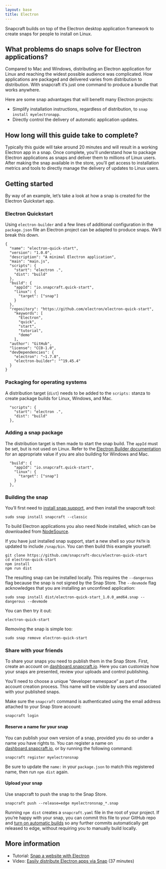 ```yaml
---
layout: base
title: Electron
---
```


Snapcraft builds on top of the Electron desktop application framework to create snaps for people to install on Linux.

## What problems do snaps solve for Electron applications?

Compared to Mac and Windows, distributing an Electron application for Linux and reaching the widest possible audience was complicated. How applications are packaged and delivered varies from distribution to distribution. With snapcraft it’s just one command to produce a bundle that works anywhere.

Here are some snap advantages that will benefit many Electron projects:

* Simplify installation instructions, regardless of distribution, to `snap install myelectronapp`.
* Directly control the delivery of automatic application updates.

## How long will this guide take to complete?

Typically this guide will take around 20 minutes and will result in a working Electron app in a snap. Once complete, you'll understand how to package Electron applications as snaps and deliver them to millions of Linux users. After making the snap available in the store, you'll get access to installation metrics and tools to directly manage the delivery of updates to Linux users. 

## Getting started

By way of an example, let’s take a look at how a snap is created for the Electron Quickstart app.

### Electron Quickstart

Using `electron-builder` and a few lines of additional configuration in the `package.json` file an Electron project can be adapted to produce snaps. We’ll break this down.

```
{
  "name": "electron-quick-start",
  "version": "1.0.0",
  "description": "A minimal Electron application",
  "main": "main.js",
  "scripts": {
    "start": "electron .",
    "dist": "build"
  },
  "build": {
    "appId": "io.snapcraft.quick-start",
    "linux": {
      "target": ["snap"]
    }
  },
  "repository": "https://github.com/electron/electron-quick-start",
    "keywords": [
      "Electron",
      "quick",
      "start",
      "tutorial",
      "demo"
    ],
  "author": "GitHub",
  "license": "CC0-1.0",
  "devDependencies": {
    "electron": "~1.7.8",
    "electron-builder": "^19.45.4"
  }
}
```

### Packaging for operating systems

A distribution target (`dist`) needs to be added to the `scripts:` stanza to create package builds for Linux, Windows, and Mac.

```
  "scripts": {
    "start": "electron .",
    "dist": "build"
  },
```

### Adding a snap package

The distribution target is then made to start the snap build. The `appId` must be set, but is not used on Linux. Refer to the [Electron Builder documentation](https://www.electron.build/configuration/configuration) for an appropriate value if you are also building for Windows and Mac.

```
  "build": {
    "appId": "io.snapcraft.quick-start",
    "linux": {
      "target": ["snap"]
    }
  },
```

### Building the snap

You’ll first need to [install snap support](https://docs.snapcraft.io/core/install), and then install the snapcraft tool:
```
sudo snap install snapcraft --classic
```

To build Electron applications you also need Node installed, which can be downloaded from [NodeSource](https://github.com/nodesource/distributions).

If you have just installed snap support, start a new shell so your `PATH` is updated to include `/snap/bin`. You can then build this example yourself:
```
git clone https://github.com/snapcraft-docs/electron-quick-start
cd electron-quick-start
npm install
npm run dist
```

The resulting snap can be installed locally. This requires the `--dangerous` flag because the snap is not signed by the Snap Store. The `--devmode` flag acknowledges that you are installing an unconfined application:
```
sudo snap install dist/electron-quick-start_1.0.0_amd64.snap --dangerous --devmode
```

You can then try it out:
```
electron-quick-start
```
Removing the snap is simple too:
```
sudo snap remove electron-quick-start
```

### Share with your friends

To share your snaps you need to publish them in the Snap Store. First, create an account on [dashboard.snapcraft.io](https://dashboard.snapcraft.io/dev/account/). Here you can customize how your snaps are presented, review your uploads and control publishing.

You’ll need to choose a unique “developer namespace” as part of the account creation process. This name will be visible by users and associated with your published snaps.

Make sure the `snapcraft` command is authenticated using the email address attached to your Snap Store account:

```
snapcraft login
```

#### Reserve a name for your snap

You can publish your own version of a snap, provided you do so under a name you have rights to. You can register a name on [dashboard.snapcraft.io](https://dashboard.snapcraft.io/register-snap/), or by running the following command:

```
snapcraft register myelectronsnap
```

Be sure to update the `name:` in your `package.json` to match this registered name, then run `npm dist` again.

#### Upload your snap

Use snapcraft to push the snap to the Snap Store.

```
snapcraft push --release=edge myelectronsnap_*.snap
```

Running `npm dist` creates a `snapcraft.yaml` file in the root of your project. If you’re happy with your snap, you can commit this file to your GitHub repo and [turn on automatic builds](https://build.snapcraft.io) so any further commits automatically get released to edge, without requiring you to manually build locally.

<!--
## Next steps

Congratulations, you have an app in edge ready to share with other developers.

Want to learn more? Continue on to learn how to get your app ready for a wider audience.
-->

## More information

- Tutorial: [Snap a website with Electron](https://tutorials.ubuntu.com/tutorial/snap-a-website?backURL=https://docs.snapcraft.io/build-snaps/electron)
- Video: [Easily distribute Electron apps via Snap](https://www.youtube.com/watch?v=xPtPiaHIghs) (37 minutes)
